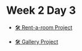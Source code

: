 # Week 2 Day 3

- [🛠️ Rent-a-room Project](./rent_a_room_project/)

- [🛠️ Gallery Project](./gallery_project/)
